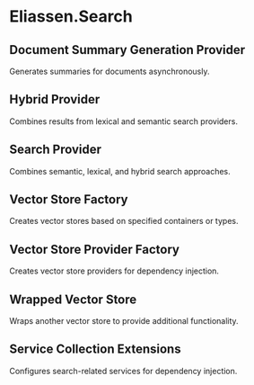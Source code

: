 # Eliassen.Search

## Document Summary Generation Provider

Generates summaries for documents asynchronously.

## Hybrid Provider

Combines results from lexical and semantic search providers.

## Search Provider

Combines semantic, lexical, and hybrid search approaches.

## Vector Store Factory

Creates vector stores based on specified containers or types.

## Vector Store Provider Factory

Creates vector store providers for dependency injection.

## Wrapped Vector Store

Wraps another vector store to provide additional functionality.

## Service Collection Extensions

Configures search-related services for dependency injection.
